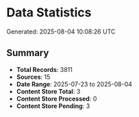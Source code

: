# Data Statistics

Generated: 2025-08-04 10:08:26 UTC

## Summary

- **Total Records**: 3811
- **Sources**: 15
- **Date Range**: 2025-07-23 to 2025-08-04
- **Content Store Total**: 3
- **Content Store Processed**: 0
- **Content Store Pending**: 3
